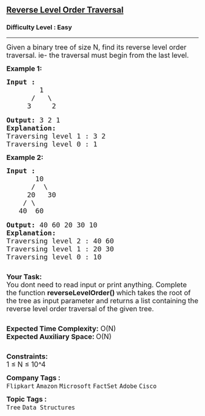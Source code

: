 <h2><a href="https://www.geeksforgeeks.org/problems/reverse-level-order-traversal/1?page=1&category=Tree&difficulty=Easy&status=unsolved&sortBy=submissions">Reverse Level Order Traversal</a></h2><h3>Difficulty Level : Easy</h3><hr><div class="problems_problem_content__Xm_eO"><p><span style="font-size:18px">Given a binary tree of size N, find its reverse level order traversal. ie- the traversal must begin from the last level. </span></p>

<p><span style="font-size:18px"><strong>Example 1:</strong></span></p>

<pre><span style="font-size:18px"><strong>Input :</strong>
        1
      /   \
     3     2</span>

<span style="font-size:18px"><strong>Output:</strong> 3 2 1
<strong>Explanation:</strong>
Traversing level 1 : 3 2
Traversing level 0 : 1</span></pre>

<p><span style="font-size:18px"><strong>Example 2:</strong></span></p>

<pre><span style="font-size:18px"><strong>Input :</strong>
       10
      /  \
     20   30
    / \ 
   40  60</span>

<span style="font-size:18px"><strong>Output: </strong>40 60 20 30 10
<strong>Explanation:</strong>
Traversing level 2 : 40 60
Traversing level 1 : 20 30
Traversing level 0 : 10</span></pre>

<p><br>
<span style="font-size:18px"><strong>Your Task:&nbsp; </strong><br>
You dont need to read input or print anything. Complete the function <strong>reverseLevelOrder() </strong>which takes the root of the tree as input parameter and returns a list containing the reverse level order traversal of the given tree.</span></p>

<p><br>
<span style="font-size:18px"><strong>Expected Time Complexity:</strong> O(N)<br>
<strong>Expected Auxiliary Space: </strong>O(N)</span></p>

<p><br>
<span style="font-size:18px"><strong>Constraints:</strong><br>
1 ≤ N ≤ 10^4</span></p>
</div><p><span style=font-size:18px><strong>Company Tags : </strong><br><code>Flipkart</code>&nbsp;<code>Amazon</code>&nbsp;<code>Microsoft</code>&nbsp;<code>FactSet</code>&nbsp;<code>Adobe</code>&nbsp;<code>Cisco</code>&nbsp;<br><p><span style=font-size:18px><strong>Topic Tags : </strong><br><code>Tree</code>&nbsp;<code>Data Structures</code>&nbsp;